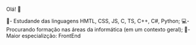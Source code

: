  Olá! 👋

📖- Estudande das linguagens HMTL, CSS, JS, C, TS, C++, C#, Python;
💻- Procurando formação nas áreas da informática (em um contexto geral);
🚪- Maior especializção: FrontEnd
